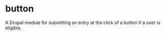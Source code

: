 button
======

A Drupal module for submitting an entry at the click of a button if a user is eligible.